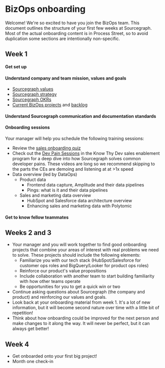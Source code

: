 # BizOps onboarding

Welcome! We're so excited to have you join the BizOps team. This document outlines the structure of your first few weeks at Sourcegraph. Most of the actual onboarding content is in Process Street, so to avoid duplication some sections are intentionally non-specific. 

## Week 1

#### Get set up

#### Understand company and team mission, values and goals

- [Sourcegraph values](../../../company-info-and-process/values/index.md)
- [Sourcegraph strategy](../../../strategy-goals/strategy/index.md)
- [Sourcegraph OKRs](../../../strategy-goals/goals/index.md)
- [Current BizOps projects](https://github.com/orgs/sourcegraph/projects/224/views/1) and [backlog](https://github.com/orgs/sourcegraph/projects/63)

#### Understand Sourcegraph communication and documentation standards

#### Onboarding sessions

Your manager will help you schedule the following training sessions:

- Review the [sales onboarding quiz](../../sales/onboarding/quiz.md)
- Check out the [Dev Pain Sessions](https://drive.google.com/drive/u/0/folders/167Umyjs25fHPonju2ctWhtrkADDQ1WSJ) in the Know Thy Dev sales enablement program for a deep dive into how Sourcegraph solves common developer pains. These videos are long so we recommend skipping to the parts the CEs are demoing and listening at at >1x speed
- Data overview (led by DataOps)
  - Product data
    - Frontend data capture, Amplitude and their data pipelines
    - Pings: what is it and their data pipelines
  - Sales and marketing data overview
    - HubSpot and Salesforce data architecture overview
    - Enhancing sales and marketing data with Polytomic

#### Get to know fellow teammates

## Weeks 2 and 3

- Your manager and you will work together to find good onboarding projects that combine your areas of interest with real problems we need to solve. These projects should include the following elements:
  - Familiarize you with our tech stack (HubSpot/Salesforce for customer ops roles and BigQuery/Looker for product ops roles)
  - Reinforce our product's value propositions
  - Include collaboration with another team to start building familiarity with how other teams operate
  - Be opportunities for you to get a quick win or two
- Continue asking questions about Sourcegraph (the company and product) and reinforcing our values and goals.
- Look back at your onboarding material from week 1. It's a lot of new information, but it will become second nature over time with a little bit of repetition!
- Think about how onboarding could be improved for the next person and make changes to it along the way. It will never be perfect, but it can always get better!

## Week 4

- Get onboarded onto your first big project!
- Month one check-in

